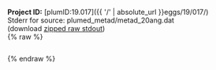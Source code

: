 **Project ID:** [plumID:19.017]({{ '/' | absolute_url }}eggs/19/017/)  
Stderr for source:  plumed_metad/metad_20ang.dat   
(download [zipped raw stdout](metad_20ang.dat.plumed_master.stdout.txt.zip))  
{% raw %}
<pre>
</pre>
{% endraw %}

